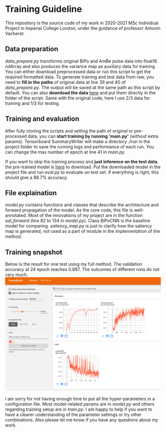 # Training Guideline

This repository is the source code of my work in 2020-2021 MSc Individual Project in Imperial College London, under the guidance of professor Antonin Vacheret.

## Data preparation
*data\_prepare.py* transforms original BiPo and AmBe pulse data into float16 ndArray and also produces the variance map as auxiliary data for training. You can either download preprocessed data or run this script to get the required formatted data. To generate training and test data from raw, you need to **fill in the paths** of original data at line 39 and 40 of *data\_prepare.py*. The output will be saved at the same path as this script by default. You can also **download the data** [here](https://drive.google.com/file/d/1IyxCEBWta744_XV84O4yfW-ESO1oDZXT/view?usp=sharing) and put them directly in the folder of the script. Same with the original code, here I use 2/3 data for training and 1/3 for testing. 

## Training and evaluation

After fully cloning the scripts and setting the path of original or pre-processed data, you can **start training by running 'main.py'** (without extra params). Tensorboard SummaryWriter will make a directory ./run in the project folder to save the running logs and performance of each run. You can change the max number of epoch at line 41 in *main.py*.

If you want to skip the training process and **just inference on the test data**, the pre-trained model is [here](https://drive.google.com/file/d/1bu1Wq4BEnIGOtb0OByHR9LrEDQlBqXYM/view?usp=sharing) to download. Put the downloaded model in the project file and run *eval.py* to evaluate on test set. If everything is right, this should give a 88.7% accuracy.

## File explaination

*model.py* contains functions and classes that describe the architecture and forward propagation of the model. As the core code, this file is well-annotated. Most of the innovations of my project are in the function *sal_forward* (line 82 to 134 in *model.py*). Class BiPoCNN is the baseline model for comparing. *saliency_map.py* is just to clarify how the saliency map is generated, not used as a part of module in the implementation of the method. 

## Training snapshot

Below is the result for one test using my full method. The validation accuracy at 24 epoch reaches 0.887. The outcomes of different runs do not vary much.
![avatar](https://github.com/agnesjn/MSc_Project/blob/master/result.png)

I am sorry for not having enough time to put all the hyper-parameters in a configuration file. Most model-related params are in *model.py* and others regarding training setup are in *train.py*. I am happy to help if you want to have a clearer understanding of the parameter settings or try other combinations. Also please let me know if you have any questions about my work.